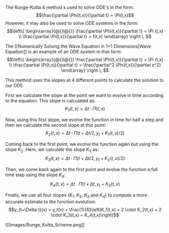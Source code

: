 The Runge-Kutta 4 method s used to solve ODE's in the form:
$$\frac{\partial \Phi(t,x)}{\partial t} = \Pi(t,x)$$
However, it may also be used to solve ODE systems in the form:
$$\left\{ \begin{array}{@{}l@{}} \frac{\partial \Phi(t,x)}{\partial t} = \Pi (t,x) \\ \frac{\partial \Pi(t,x)}{\partial t} = f(t,x) \end{array} \right.\, $$

The [[Numerically Solving the Wave Equation in 1+1 Dimensions|Wave Equation]] is an example of an ODE system in that form:
$$\left\{ \begin{array}{@{}l@{}} \frac{\partial \Phi(t,x)}{\partial t} = \Pi (t,x) \\ \frac{\partial \Pi(t,x)}{\partial t} = \frac{\partial^2 \Phi(t,x)}{\partial x^2} \end{array} \right.\, $$


This method uses the slopes at 4 different points to calculate the solution to our ODE.

First we calculate the slope at the point we want to evolve in time according to the equation. This slope is calculated as:
$$K_1(t,x) = \Delta t \cdot \Pi(t,x)$$

Now, using this first slope, we evolve the function in time for half a step and then we calculate the second slope at this point:
$$K_2(t,x) = \Delta t \cdot \Pi(t+\Delta t/2, y_t +K_1(t,x)/2)$$

Coming back to the first point, we evolve the function again but using the slope $K_2$. Here, we calculate the slope $K_3$ as:
$$K_3(t,x) = \Delta t \cdot \Pi(t+\Delta t/2, y_t +K_2(t,x)/2)$$

Then, we come back again to the first point and evolve the function a full time step using the slope $K_4$:
$$K_4(t,x) = \Delta t \cdot \Pi(t+\Delta t, y_t +K_3(t,x)$$

Finally, we use all four slopes ($K_1$, $K_2$, $K_3$ and $K_4$) to compute a more accurate estimate to the function evolution:
$$y_{t+\Delta t}(x) = y_t(x) + \frac{1}{6}\left(K_1(t,x) + 2 \cdot K_2(t,x) + 2 \cdot K_3(t,x) + K_4(t,x)\right)$$

![[Images/Runge_Kutta_Scheme.png]]


